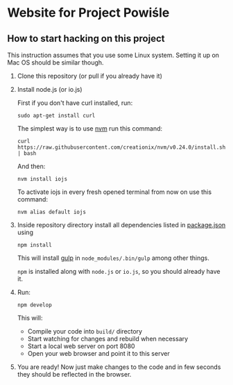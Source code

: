 Website for Project Powiśle
===========================

How to start hacking on this project
------------------------------------

This instruction assumes that you use some Linux system. Setting it up on Mac OS should be similar though.

  1.  Clone this repository (or pull if you already have it)

  2.  Install node.js (or io.js)

      First if you don't have curl installed, run:

      ```
      sudo apt-get install curl
      ```

      The simplest way is to use [nvm][] run this command:

      ```
      curl https://raw.githubusercontent.com/creationix/nvm/v0.24.0/install.sh | bash
      ```
      And then:

      ```
      nvm install iojs
      ```
      To activate iojs in every fresh opened terminal from now on use this command:

      ```
      nvm alias default iojs
      ```

  3.  Inside repository directory install all dependencies listed in [package.json](./package.json) using

      ```
      npm install
      ```

      This will install [gulp][] in `node_modules/.bin/gulp` among other things.

      `npm` is installed along with `node.js` or `io.js`, so you should already have it.

  4.  Run:

      ```
      npm develop
      ```

      This will:

      * Compile your code into `build/` directory
      * Start watching for changes and rebuild when necessary
      * Start a local web server on port 8080
      * Open your web browser and point it to this server

  5.  You are ready! Now just make changes to the code and in few seconds they should be reflected in the browser.

[nvm]:  https://github.com/creationix/nvm
[gulp]: http://gulpjs.com/
